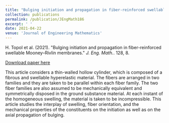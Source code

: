 ```yaml
---
title: "Bulging initiation and propagation in fiber-reinforced swellable Mooney–Rivlin membranes"
collection: publications
permalink: /publication/JEngMath186
excerpt: ' '
date: 2021-04-22
venue: 'Journal of Engineering Mathematics'
---
```


H. Topol et al. (2021). &quot;Bulging initiation and propagation in fiber-reinforced swellable Mooney–Rivlin membranes.&quot; <i>J. Eng. Math.</i>. 128, 8.

[Download paper here](https://doi.org/10.1007/s10665-021-10123-5)


This article considers a thin-walled hollow cylinder, which is composed of a fibrous and swellable hyperelastic material. The fibers are arranged in two families and they are taken to be parallel within each fiber family. The two fiber families are also assumed to be mechanically equivalent and symmetrically disposed in the ground substance material. At each instant of the homogeneous swelling, the material is taken to be incompressible. This article studies the interplay of swelling, fiber orientation, and the mechanical properties of the constituents on the initiation as well as on the axial propagation of bulging.
